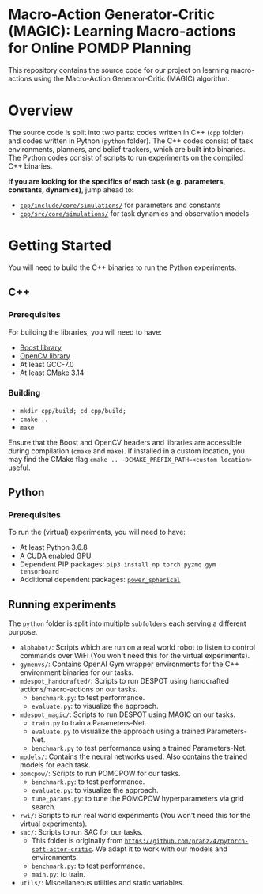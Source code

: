 # Macro-Action Generator-Critic (MAGIC): Learning Macro-actions for Online POMDP Planning

This repository contains the source code for our project on learning macro-actions using the Macro-Action Generator-Critic (MAGIC) algorithm.

# Overview

The source code is split into two parts: codes written in C++ (`cpp` folder) and codes written in Python (`python` folder). The C++ codes consist of task environments, planners, and belief trackers, which are built into binaries. The Python codes consist of scripts to run experiments on the compiled C++ binaries.

**If you are looking for the specifics of each task (e.g. parameters, constants, dynamics)**, jump ahead to:
- [`cpp/include/core/simulations/`](cpp/include/core/simulations/) for parameters and constants
- [`cpp/src/core/simulations/`](cpp/src/core/simulations/) for task dynamics and observation models

# Getting Started

You will need to build the C++ binaries to run the Python experiments.

## C++

### Prerequisites
For building the libraries, you will need to have:
- [Boost library](https://www.boost.org/)
- [OpenCV library](https://opencv.org/)
- At least GCC-7.0
- At least CMake 3.14

### Building
- `mkdir cpp/build; cd cpp/build;`
- `cmake ..`
- `make`

Ensure that the Boost and OpenCV headers and libraries are accessible during compilation (`cmake` and `make`). If installed in a custom location, you may find the CMake flag `cmake .. -DCMAKE_PREFIX_PATH=<custom location>` useful.

## Python

### Prerequisites
To run the (virtual) experiments, you will need to have:
- At least Python 3.6.8
- A CUDA enabled GPU
- Dependent PIP packages: `pip3 install np torch pyzmq gym tensorboard`
- Additional dependent packages: [`power_spherical`](https://github.com/nicola-decao/power_spherical)

## Running experiments
The `python` folder is split into multiple `subfolders` each serving a different purpose.

- `alphabot/`: Scripts which are run on a real world robot to listen to control commands over WiFi (You won't need this for the virtual experiments).
- `gymenvs/`: Contains OpenAI Gym wrapper environments for the C++ environment binaries for our tasks.
- `mdespot_handcrafted/`: Scripts to run DESPOT using handcrafted actions/macro-actions on our tasks.
    - `benchmark.py`: to test performance.
    - `evaluate.py`: to visualize the approach.
- `mdespot_magic/`: Scripts to run DESPOT using MAGIC on our tasks.
    - `train.py` to train a Parameters-Net.
    - `evaluate.py` to visualize the approach using a trained Parameters-Net.
    - `benchmark.py` to test performance using a trained Parameters-Net.
- `models/`: Contains the neural networks used. Also contains the trained models for each task.
- `pomcpow/`: Scripts to run POMCPOW for our tasks.
    - `benchmark.py`: to test performance.
    - `evaluate.py`: to visualize the approach.
    - `tune_params.py`: to tune the POMCPOW hyperparameters via grid search.
- `rwi/`: Scripts to run real world experiments (You won't need this for the virtual experiments).
- `sac/`: Scripts to run SAC for our tasks.
    - This folder is originally from [`https://github.com/pranz24/pytorch-soft-actor-critic`](https://github.com/pranz24/pytorch-soft-actor-critic). We adapt it to work with our models and environments.
    - `benchmark.py`: to test performance.
    - `main.py`: to train.
- `utils/`: Miscellaneous utilities and static variables.
